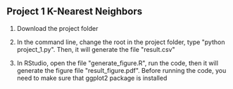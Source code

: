 ## Project 1 K-Nearest Neighbors

1. Download the project folder

2. In the command line, change the root in the project folder, type "python project_1.py". Then, it will generate the file "result.csv"

3. In RStudio, open the file "generate_figure.R", run the code, then it will generate the figure file "result_figure.pdf". Before running the code, you need to make sure that ggplot2 package is installed
